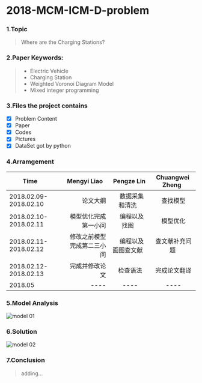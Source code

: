 # 2018-MCM-ICM-D-problem
### 1.Topic
> Where are the Charging Stations?  
### 2.Paper Keywords:
> * Electric Vehicle
> * Charging Station
> * Weighted Voronoi Diagram Model
> * Mixed integer programming
### 3.Files the project contains
- [x]  Problem Content
- [x]  Paper
- [x]  Codes
- [x]  Pictures
- [x]  DataSet got by python
### 4.Arramgement

| Time        | Mengyi Liao   |  Pengze Lin  |  Chuangwei Zheng  |
| --------   | -----:  | :----:  | :----:  |
| 2018.02.09-2018.02.10     | 论文大纲 |    数据采集和清洗    |  查找模型  |
| 2018.02.10-2018.02.11     | 模型优化完成第一小问 |    编程以及找图    |  模型优化  |
| 2018.02.11-2018.02.12     | 修改之前模型完成第二三小问 |    编程以及画图查文献    |  查文献补充问题  |
| 2018.02.12-2018.02.13     | 完成并修改论文 |    检查语法    |  完成论文翻译  |
| 2018.05     | ---- |    ----    |  ----  |
### 5.Model Analysis
![model 01](https://github.com/leongdut/2018-MCM-ICM-D-problem/tree/master/Pictures/analysis.png)
### 6.Solution
![model 02](https://github.com/leongdut/2018-MCM-ICM-D-problem/tree/master/Pictures/method.png)
### 7.Conclusion
> adding...


